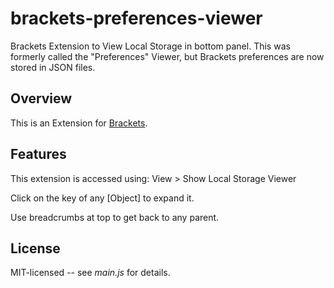 brackets-preferences-viewer
===========================

Brackets Extension to View Local Storage in bottom panel.
This was formerly called the "Preferences" Viewer, but Brackets preferences are now stored in JSON files.

## Overview

This is an Extension for [Brackets](https://github.com/adobe/brackets). 

## Features

This extension is accessed using: View > Show Local Storage Viewer

Click on the key of any [Object] to expand it.

Use breadcrumbs at top to get back to any parent.

## License

MIT-licensed -- see _main.js_ for details.
